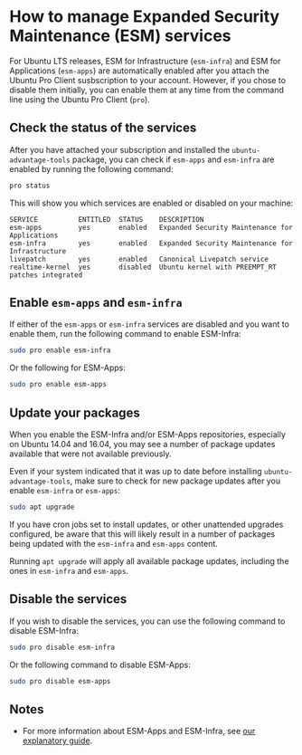 # How to manage Expanded Security Maintenance (ESM) services

For Ubuntu LTS releases, ESM for Infrastructure (`esm-infra`) and ESM for
Applications (`esm-apps`) are automatically enabled after you attach the
Ubuntu Pro Client susbscription to your account. However, if you chose to
disable them initially, you can enable them at any time from the command line
using the Ubuntu Pro Client (`pro`).

## Check the status of the services

After you have attached your subscription and installed the
`ubuntu-advantage-tools` package, you can check if `esm-apps` and `esm-infra`
are enabled by running the following command:

```bash
pro status
```

This will show you which services are enabled or disabled on your machine:

```console
SERVICE          ENTITLED  STATUS    DESCRIPTION
esm-apps         yes       enabled   Expanded Security Maintenance for Applications
esm-infra        yes       enabled   Expanded Security Maintenance for Infrastructure
livepatch        yes       enabled   Canonical Livepatch service
realtime-kernel  yes       disabled  Ubuntu kernel with PREEMPT_RT patches integrated
```

## Enable `esm-apps` and `esm-infra`

If either of the `esm-apps` or `esm-infra` services are disabled and you want
to enable them, run the following command to enable ESM-Infra:

```bash
sudo pro enable esm-infra
```

Or the following for ESM-Apps:

```bash
sudo pro enable esm-apps
```

## Update your packages

When you enable the ESM-Infra and/or ESM-Apps repositories, especially on
Ubuntu 14.04 and 16.04, you may see a number of package updates available that
were not available previously.

Even if your system indicated that it was up to date before installing
`ubuntu-advantage-tools`, make sure to check for new package updates after
you enable `esm-infra` or `esm-apps`:

```bash
sudo apt upgrade
```

If you have cron jobs set to install updates, or other unattended upgrades
configured, be aware that this will likely result in a number of packages being
updated with the `esm-infra` and `esm-apps` content.

Running `apt upgrade` will apply all available package updates, including
the ones in `esm-infra` and `esm-apps`.

## Disable the services

If you wish to disable the services, you can use the following command to
disable ESM-Infra:

```bash
sudo pro disable esm-infra
```

Or the following command to disable ESM-Apps:

```bash
sudo pro disable esm-apps
```

## Notes

- For more information about ESM-Apps and ESM-Infra, see
[our explanatory guide](../explanations/about_esm).

